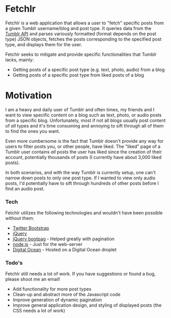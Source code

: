 # Fetchlr
Fetchlr is a web application that allows a user to "fetch" specific posts from a given Tumblr username/blog and post type. It queries data from the [Tumblr API] and parses variously formatted (format depends on the post type) JSON objects, fetches the posts corresponding to the specified post type, and displays them for the user.

Fetchlr seeks to mitigate and provide specific functionalities that Tumblr lacks, mainly:
  - Getting posts of a specific post type (e.g. text, photo, audio) from a blog
  - Getting posts of a specific post type from liked posts of a blog

# Motivation
I am a heavy and daily user of Tumblr and often times, my friends and I want to view specific content on a blog such as text, photo, or audio posts from a specific blog. Unfortunately, most if not all blogs usually post content of <i>all</i> types and it's time consuming and annoying to sift through all of them to find the ones you want. 

Even more cumbersome is the fact that Tumblr doesn't provide any way for users to filter posts you, or other people, have liked. The "liked" page of a Tumblr user contains <i>all</i> posts the user has liked since the creation of their account, potentially thousands of posts (I currently have about 3,000 liked posts).

In both scenarios, and with the way Tumblr is currently setup, one can't narrow down posts to only one post type. If I wanted to view only audio posts, I'd potentially have to sift through hundreds of other posts before I find an audio post.

### Tech
Fetchlr utilizes the following technologies and wouldn't have been possible without them:
* [Twitter Bootstrap]
* [jQuery]
* [jQuery bootpag] - Helped greatly with pagination
* [node.js] - Just for the web-server
* [Digital Ocean] - Hosted on a Digital Ocean droplet

### Todo's
Fetchlr still needs a lot of work. If you have suggestions or found a bug, please shoot me an email!
 - Add functionality for more post types
 - Clean-up and abstract more of the Javascript code
 - Improve generation of dynamic pagination
 - Improve general application design, and styling of displayed posts (the CSS needs a lot of work)

[Tumblr API]:https://www.tumblr.com/docs/en/api/v2
[Digital Ocean]:https://www.digitalocean.com
[node.js]:http://nodejs.org
[Twitter Bootstrap]:http://twitter.github.com/bootstrap/
[jQuery]:http://jquery.com
[jQuery bootpag]:http://botmonster.com/jquery-bootpag/
